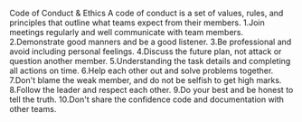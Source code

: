 Code of Conduct & Ethics
A code of conduct is a set of values, rules, and principles that outline what teams expect from their members.
1.Join meetings regularly and well communicate with team members.
2.Demonstrate good manners and be a good listener.
3.Be professional and avoid including personal feelings.
4.Discuss the future plan, not attack or question another member.
5.Understanding the task details and completing all actions on time.
6.Help each other out and solve problems together.
7.Don't blame the weak member, and do not be selfish to get high marks.
8.Follow the leader and respect each other.
9.Do your best and be honest to tell the truth.
10.Don't share the confidence code and documentation with other teams.